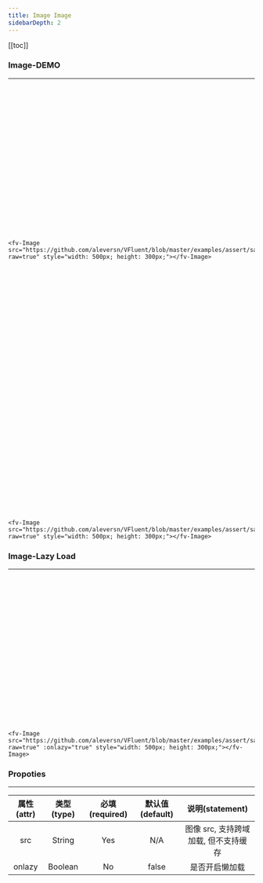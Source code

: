 ```yaml
---
title: Image Image
sidebarDepth: 2
---
```


[[toc]]

### Image-DEMO
---

<script>
export default {
    data () {
        return {
            images: ['https://github.com/aleversn/VFluent/blob/master/examples/assert/sample/1.jpg?raw=true', 'https://github.com/aleversn/VFluent/blob/master/examples/assert/sample/2.jpg?raw=true', 'https://github.com/aleversn/VFluent/blob/master/examples/assert/sample/3.jpg?raw=true']
        }
    },
    mounted () {
        
    }
}
</script>

<ClientOnly>
<div style="width: 100%; height: 300px;">
    <fv-Image :src="images[0]" style="width: 500px; height: 300px;"></fv-Image>
</div>
</ClientOnly>

```vue
<fv-Image src="https://github.com/aleversn/VFluent/blob/master/examples/assert/sample/1.jpg?raw=true" style="width: 500px; height: 300px;"></fv-Image>
```

<div style="width: 100%; height: 500px;">
    
<ClientOnly>
<fv-Image :src="images[1]" style="width: 500px; height: 300px;"></fv-Image>
</ClientOnly>
</div>

```vue
<fv-Image src="https://github.com/aleversn/VFluent/blob/master/examples/assert/sample/2.jpg?raw=true" style="width: 500px; height: 300px;"></fv-Image>
```

### Image-Lazy Load

---

<div style="width: 100%; height: 300px;">
    
<ClientOnly>
<fv-Image :src="images[2]" :onlazy="true" style="width: 500px; height: 300px;"></fv-Image>
</ClientOnly>
</div>

```vue
<fv-Image src="https://github.com/aleversn/VFluent/blob/master/examples/assert/sample/3.jpg?raw=true" :onlazy="true" style="width: 500px; height: 300px;"></fv-Image>
```


### Propoties

---

| 属性(attr) | 类型(type) | 必填(required) | 默认值(default) |           说明(statement)            |
| :--------: | :--------: | :------------: | :-------------: | :----------------------------------: |
|    src     |  String  |      Yes       |       N/A       | 图像 src, 支持跨域加载, 但不支持缓存 |
|   onlazy   | Boolean  |       No       |      false      |            是否开启懒加载            |
